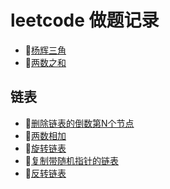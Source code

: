 # leetcode 做题记录

- 🔗[杨辉三角](https://github.com/fivejokers/alg/blob/main/1.js)  
- 🔗[两数之和](https://github.com/fivejokers/alg/blob/main/2.js)  
##  链表
- 🔗[删除链表的倒数第N个节点](https://github.com/fivejokers/alg/blob/main/3.js)  
- 🔗[两数相加](https://github.com/fivejokers/alg/blob/main/4.js)  
- 🔗[旋转链表](https://github.com/fivejokers/alg/blob/main/5.js)  
- 🔗[复制带随机指针的链表](https://github.com/fivejokers/alg/blob/main/6.js)  
- 🔗[反转链表](https://github.com/fivejokers/alg/blob/main/7.js)  
